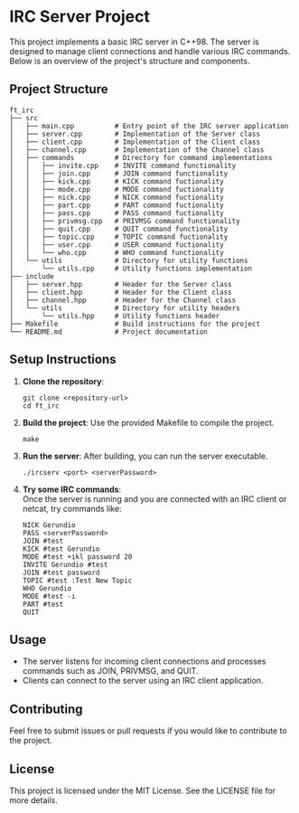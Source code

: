 # IRC Server Project

This project implements a basic IRC server in C++98. The server is designed to manage client connections and handle various IRC commands. Below is an overview of the project's structure and components.

## Project Structure

```
ft_irc
├── src
│   ├── main.cpp          # Entry point of the IRC server application
│   ├── server.cpp        # Implementation of the Server class
│   ├── client.cpp        # Implementation of the Client class
│   ├── channel.cpp       # Implementation of the Channel class
│   ├── commands          # Directory for command implementations
│   │   ├── invite.cpp    # INVITE command functionality
│   │   ├── join.cpp      # JOIN command functionality
│   │   ├── kick.cpp      # KICK command fuctionality
│   │   ├── mode.cpp      # MODE command fuctionality
│   │   ├── nick.cpp      # NICK command fuctionality
│   │   ├── part.cpp      # PART command fuctionality
│   │   ├── pass.cpp      # PASS command fuctionality
│   │   ├── privmsg.cpp   # PRIVMSG command functionality
│   │   ├── quit.cpp      # QUIT command functionality
│   │   ├── topic.cpp     # TOPIC command fuctionality
│   │   ├── user.cpp      # USER command fuctionality
│   │   └── who.cpp       # WHO command functionality
│   └── utils             # Directory for utility functions
│       └── utils.cpp     # Utility functions implementation
├── include
│   ├── server.hpp        # Header for the Server class
│   ├── client.hpp        # Header for the Client class
│   ├── channel.hpp       # Header for the Channel class
│   └── utils             # Directory for utility headers
│       └── utils.hpp     # Utility functions header
├── Makefile              # Build instructions for the project
└── README.md             # Project documentation
```

## Setup Instructions

1. **Clone the repository**: 
   ```
   git clone <repository-url>
   cd ft_irc
   ```

2. **Build the project**: 
   Use the provided Makefile to compile the project.
   ```
   make
   ```

3. **Run the server**: 
   After building, you can run the server executable.
   ```
   ./ircserv <port> <serverPassword>
   ```

4. **Try some IRC commands**:  
   Once the server is running and you are connected with an IRC client or netcat, try commands like:
   ```
   NICK Gerundio
   PASS <serverPassword>
   JOIN #test
   KICK #test Gerundio
   MODE #test +ikl password 20
   INVITE Gerundio #test
   JOIN #test password
   TOPIC #test :Test New Topic
   WHO Gerundio
   MODE #test -i
   PART #test
   QUIT
   ```

## Usage

- The server listens for incoming client connections and processes commands such as JOIN, PRIVMSG, and QUIT.
- Clients can connect to the server using an IRC client application.

## Contributing

Feel free to submit issues or pull requests if you would like to contribute to the project. 

## License

This project is licensed under the MIT License. See the LICENSE file for more details.
